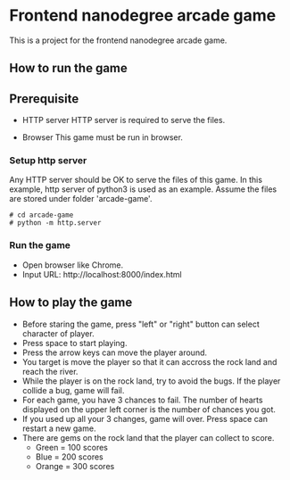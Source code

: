 # Frontend nanodegree arcade game

This is a project for the frontend nanodegree arcade game.

## How to run the game

## Prerequisite

* HTTP server
HTTP server is required to serve the files.

* Browser
This game must be run in browser.

### Setup http server

Any HTTP server should be OK to serve the files of this game. In this example, http server of python3 is used as an example. Assume the files are stored under folder 'arcade-game'.

```
# cd arcade-game
# python -m http.server
```

### Run the game

* Open browser like Chrome.
* Input URL: http://localhost:8000/index.html

## How to play the game

* Before staring the game, press "left" or "right" button can select character of player.
* Press space to start playing.
* Press the arrow keys can move the player around.
* You target is move the player so that it can accross the rock land and reach the river.
* While the player is on the rock land, try to avoid the bugs. If the player collide a bug, game will fail.
* For each game, you have 3 chances to fail. The number of hearts displayed on the upper left corner is the number of chances you got.
* If you used up all your 3 changes, game will over. Press space can restart a new game.
* There are gems on the rock land that the player can collect to score. 
  * Green = 100 scores
  * Blue = 200 scores
  * Orange = 300 scores
